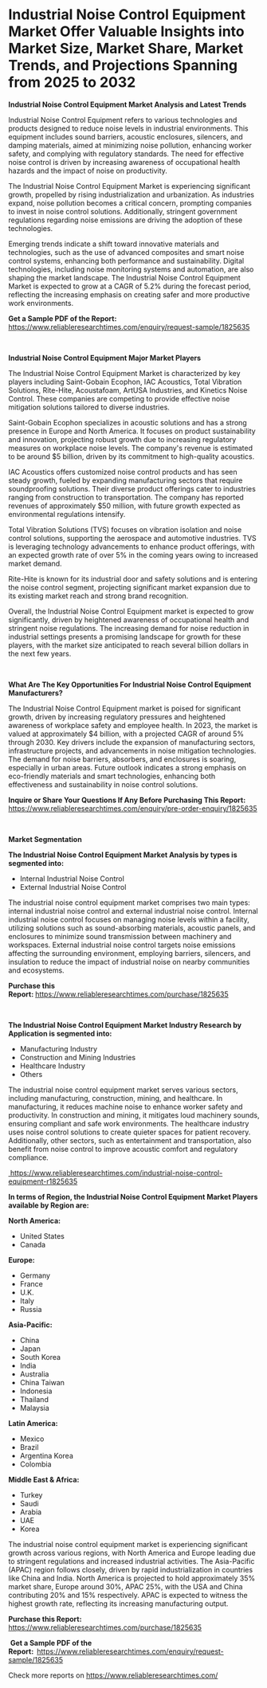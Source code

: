 <p><h1>Industrial Noise Control Equipment Market Offer Valuable Insights into Market Size, Market Share, Market Trends, and Projections Spanning from 2025 to 2032</h1></p><p><strong>Industrial Noise Control Equipment Market Analysis and Latest Trends</strong></p>
<p><p>Industrial Noise Control Equipment refers to various technologies and products designed to reduce noise levels in industrial environments. This equipment includes sound barriers, acoustic enclosures, silencers, and damping materials, aimed at minimizing noise pollution, enhancing worker safety, and complying with regulatory standards. The need for effective noise control is driven by increasing awareness of occupational health hazards and the impact of noise on productivity.</p><p>The Industrial Noise Control Equipment Market is experiencing significant growth, propelled by rising industrialization and urbanization. As industries expand, noise pollution becomes a critical concern, prompting companies to invest in noise control solutions. Additionally, stringent government regulations regarding noise emissions are driving the adoption of these technologies. </p><p>Emerging trends indicate a shift toward innovative materials and technologies, such as the use of advanced composites and smart noise control systems, enhancing both performance and sustainability. Digital technologies, including noise monitoring systems and automation, are also shaping the market landscape. The Industrial Noise Control Equipment Market is expected to grow at a CAGR of 5.2% during the forecast period, reflecting the increasing emphasis on creating safer and more productive work environments.</p></p>
<p><strong>Get a Sample PDF of the Report:&nbsp;</strong> <a href="https://www.reliableresearchtimes.com/enquiry/request-sample/1825635?utm_campaign=2625&utm_medium=2&utm_source=Github&utm_content=ia&utm_term=27022025&utm_id=industrial-noise-control-equipment">https://www.reliableresearchtimes.com/enquiry/request-sample/1825635</a></p>
<p>&nbsp;</p>
<p><strong>Industrial Noise Control Equipment Major Market Players</strong></p>
<p><p>The Industrial Noise Control Equipment Market is characterized by key players including Saint-Gobain Ecophon, IAC Acoustics, Total Vibration Solutions, Rite-Hite, Acoustafoam, ArtUSA Industries, and Kinetics Noise Control. These companies are competing to provide effective noise mitigation solutions tailored to diverse industries.</p><p>Saint-Gobain Ecophon specializes in acoustic solutions and has a strong presence in Europe and North America. It focuses on product sustainability and innovation, projecting robust growth due to increasing regulatory measures on workplace noise levels. The company's revenue is estimated to be around $5 billion, driven by its commitment to high-quality acoustics.</p><p>IAC Acoustics offers customized noise control products and has seen steady growth, fueled by expanding manufacturing sectors that require soundproofing solutions. Their diverse product offerings cater to industries ranging from construction to transportation. The company has reported revenues of approximately $50 million, with future growth expected as environmental regulations intensify.</p><p>Total Vibration Solutions (TVS) focuses on vibration isolation and noise control solutions, supporting the aerospace and automotive industries. TVS is leveraging technology advancements to enhance product offerings, with an expected growth rate of over 5% in the coming years owing to increased market demand.</p><p>Rite-Hite is known for its industrial door and safety solutions and is entering the noise control segment, projecting significant market expansion due to its existing market reach and strong brand recognition.</p><p>Overall, the Industrial Noise Control Equipment market is expected to grow significantly, driven by heightened awareness of occupational health and stringent noise regulations. The increasing demand for noise reduction in industrial settings presents a promising landscape for growth for these players, with the market size anticipated to reach several billion dollars in the next few years.</p></p>
<p>&nbsp;</p>
<p><strong>What Are The Key Opportunities For Industrial Noise Control Equipment Manufacturers?</strong></p>
<p><p>The Industrial Noise Control Equipment market is poised for significant growth, driven by increasing regulatory pressures and heightened awareness of workplace safety and employee health. In 2023, the market is valued at approximately $4 billion, with a projected CAGR of around 5% through 2030. Key drivers include the expansion of manufacturing sectors, infrastructure projects, and advancements in noise mitigation technologies. The demand for noise barriers, absorbers, and enclosures is soaring, especially in urban areas. Future outlook indicates a strong emphasis on eco-friendly materials and smart technologies, enhancing both effectiveness and sustainability in noise control solutions.</p></p>
<p><strong>Inquire or Share Your Questions If Any Before Purchasing This Report:</strong> <a href="https://www.reliableresearchtimes.com/enquiry/pre-order-enquiry/1825635?utm_campaign=2625&utm_medium=2&utm_source=Github&utm_content=ia&utm_term=27022025&utm_id=industrial-noise-control-equipment">https://www.reliableresearchtimes.com/enquiry/pre-order-enquiry/1825635</a></p>
<p>&nbsp;</p>
<p><strong>Market Segmentation</strong></p>
<p><strong>The Industrial Noise Control Equipment Market Analysis by types is segmented into:</strong></p>
<p><ul><li>Internal Industrial Noise Control</li><li>External Industrial Noise Control</li></ul></p>
<p><p>The industrial noise control equipment market comprises two main types: internal industrial noise control and external industrial noise control. Internal industrial noise control focuses on managing noise levels within a facility, utilizing solutions such as sound-absorbing materials, acoustic panels, and enclosures to minimize sound transmission between machinery and workspaces. External industrial noise control targets noise emissions affecting the surrounding environment, employing barriers, silencers, and insulation to reduce the impact of industrial noise on nearby communities and ecosystems.</p></p>
<p><strong>Purchase this Report:&nbsp;</strong><a href="https://www.reliableresearchtimes.com/purchase/1825635?utm_campaign=2625&utm_medium=2&utm_source=Github&utm_content=ia&utm_term=27022025&utm_id=industrial-noise-control-equipment">https://www.reliableresearchtimes.com/purchase/1825635</a></p>
<p>&nbsp;</p>
<p><strong>The Industrial Noise Control Equipment Market Industry Research by Application is segmented into:</strong></p>
<p><ul><li>Manufacturing Industry</li><li>Construction and Mining Industries</li><li>Healthcare Industry</li><li>Others</li></ul></p>
<p><p>The industrial noise control equipment market serves various sectors, including manufacturing, construction, mining, and healthcare. In manufacturing, it reduces machine noise to enhance worker safety and productivity. In construction and mining, it mitigates loud machinery sounds, ensuring compliant and safe work environments. The healthcare industry uses noise control solutions to create quieter spaces for patient recovery. Additionally, other sectors, such as entertainment and transportation, also benefit from noise control to improve acoustic comfort and regulatory compliance.</p></p>
<p><a href="https://www.reliableresearchtimes.com/industrial-noise-control-equipment-r1825635?utm_campaign=2625&utm_medium=2&utm_source=Github&utm_content=ia&utm_term=27022025&utm_id=industrial-noise-control-equipment">&nbsp;https://www.reliableresearchtimes.com/industrial-noise-control-equipment-r1825635</a></p>
<p><strong>In terms of Region, the Industrial Noise Control Equipment Market Players available by Region are:</strong></p>
<p>
    <p> <strong> North America: </strong>
        <ul>
            <li>United States</li>
            <li>Canada</li>
        </ul>
        </p> 
    <p> <strong> Europe: </strong>
        <ul>
            <li>Germany</li>
            <li>France</li>
            <li>U.K.</li>
            <li>Italy</li>
            <li>Russia</li>
        </ul>
        </p> 
    <p> <strong> Asia-Pacific: </strong>
        <ul>
            <li>China</li>
            <li>Japan</li>
            <li>South Korea</li>
            <li>India</li>
            <li>Australia</li>
            <li>China Taiwan</li>
            <li>Indonesia</li>
            <li>Thailand</li>
            <li>Malaysia</li>
        </ul>
        </p> 
    <p> <strong> Latin America: </strong>
        <ul>
            <li>Mexico</li>
            <li>Brazil</li>
            <li>Argentina Korea</li>
            <li>Colombia</li>
        </ul>
        </p> 
    <p> <strong> Middle East & Africa: </strong>
        <ul>
            <li>Turkey</li>
            <li>Saudi</li>
            <li>Arabia</li>
            <li>UAE</li>
            <li>Korea</li>
        </ul>
    </p>
    </p>
<p><p>The industrial noise control equipment market is experiencing significant growth across various regions, with North America and Europe leading due to stringent regulations and increased industrial activities. The Asia-Pacific (APAC) region follows closely, driven by rapid industrialization in countries like China and India. North America is projected to hold approximately 35% market share, Europe around 30%, APAC 25%, with the USA and China contributing 20% and 15% respectively. APAC is expected to witness the highest growth rate, reflecting its increasing manufacturing output.</p></p>
<p><strong>Purchase this Report: </strong><a href="https://www.reliableresearchtimes.com/purchase/1825635?utm_campaign=2625&utm_medium=2&utm_source=Github&utm_content=ia&utm_term=27022025&utm_id=industrial-noise-control-equipment">https://www.reliableresearchtimes.com/purchase/1825635</a></p>
<p>&nbsp;<strong>Get a Sample PDF of the Report:&nbsp;&nbsp;</strong><a href="https://www.reliableresearchtimes.com/enquiry/request-sample/1825635?utm_campaign=2625&utm_medium=2&utm_source=Github&utm_content=ia&utm_term=27022025&utm_id=industrial-noise-control-equipment">https://www.reliableresearchtimes.com/enquiry/request-sample/1825635</a></p>
<p><strong></strong></p>
<p>Check more reports on <a href="https://www.reliableresearchtimes.com/?utm_campaign=2625&utm_medium=2&utm_source=Github&utm_content=ia&utm_term=27022025&utm_id=industrial-noise-control-equipment">https://www.reliableresearchtimes.com/</a></p>
